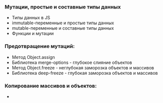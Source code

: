 ### Мутации, простые и составные типы данных
- Типы данных в JS
- immutable-переменные и простые типы данных
- mutable-переменные и составные типы данных
- Функции и мутации

### Предотвращение мутаций:
- Метод Object.assign
- Библиотека merge-options - глубокое слияние объектов
- Метод Object.freeze - неглубокая заморозка объектов и массивов
- Библиотека deep-freeze - глубокая заморозка объектов и массивов 

### Копирование массивов и объектов:
- 
